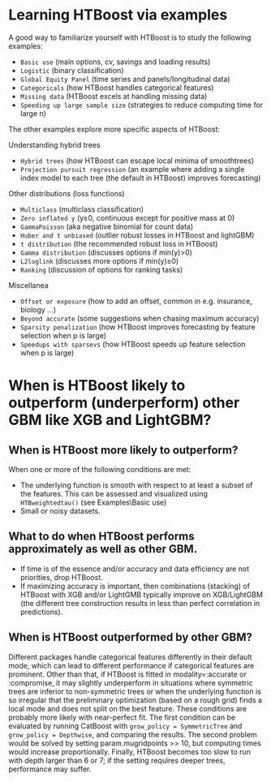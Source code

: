# Learning HTBoost via examples

A good way to familiarize yourself with HTBoost is to study the following examples:

  * `Basic use` (main options, cv, savings and loading results)
  * `Logistic` (binary classification)
  * `Global Equity Panel` (time series and panels/longitudinal data)
  * `Categoricals` (how HTBoost handles categorical features)
  * `Missing data` (HTBoost excels at handling missing data)
  * `Speeding up large sample size` (strategies to reduce computing time for large n)

The other examples explore more specific aspects of HTBoost: 

Understanding hybrid trees 
  * `Hybrid trees` (how HTBoost can escape local minima of smoothtrees)
  * `Projection pursuit regression` (an example where adding a single index model to each tree (the default in HTBoost) improves forecasting)

Other distributions (loss functions)
  * `Multiclass` (multiclass classification)
  * `Zero inflated y` (y≥0, continuous except for positive mass at 0)
  * `GammaPoisson` (aka negative binomial for count data)  
  * `Huber and t unbiased` (outlier robust losses in HTBoost and lightGBM)
  * `t distribution` (the recommended robust loss in HTBoost)
  * `Gamma distribution` (discusses options if min(y)>0)
  * `L2loglink` (discusses more options if min(y)≥0)
  * `Ranking` (discussion of options for ranking tasks)
  

Miscellanea

  * `Offset or exposure` (how to add an offset, common in e.g. insurance, biology ...)
  * `Beyond accurate` (some suggestions when chasing maximum accuracy)
  * `Sparsity penalization` (how HTBoost improves forecasting by feature selection when p is large)
  * `Speedups with sparsevs` (how HTBoost speeds up feature selection when p is large)

# When is HTBoost likely to outperform (underperform) other GBM like XGB and LightGBM?

## When is HTBoost more likely to outperform? 

When one or more of the following conditions are met:

  * The underlying function is smooth with respect to at least a subset of the features. This can be assessed and visualized using `HTBweightedtau()` (see Examples\Basic use)
  * Small or noisy datasets.

## What to do when HTBoost performs approximately as well as other GBM.

  * If time is of the essence and/or accuracy and data efficiency are not priorities, drop HTBoost.
  * If maximizing accuracy is important, then combinations (stacking) of HTBoost with XGB and/or LightGMB typically improve on XGB/LightGBM (the different tree construction results in less than perfect correlation in predictions).

## When is HTBoost outperformed by other GBM?

Different packages handle categorical features differently in their default mode, which can lead to different performance if categorical features are prominent. Other than that, if HTBoost is fitted in modality=:accurate or :compromise, it may slightly underperform in situations where symmetric trees are inferior to non-symmetric trees or when the underlying function is so irregular that the preliminary optimization (based on a rough grid) finds a local mode and does not split on the best feature. These conditions are probably more likely with near-perfect fit. The first condition can be evaluated by running CatBoost with `grow_policy = SymmetricTree` and `grow_policy = Depthwise`, and comparing the results. The second problem would be solved by setting param.mugridpoints >> 10, but computing times would increase proportionally. Finally, HTBoost becomes too slow to run with depth larger than 6 or 7; if the setting requires deeper trees, performance may suffer.  

